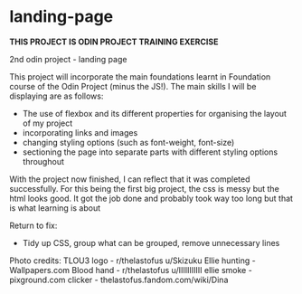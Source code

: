 # landing-page

**THIS PROJECT IS ODIN PROJECT TRAINING
EXERCISE**

2nd odin project - landing page

This project will incorporate the main foundations
learnt in Foundation course of the Odin Project
(minus the JS!). The main skills I will be
displaying are as follows:

- The use of flexbox and its different properties
 for organising the layout of my project
- incorporating links and images
- changing styling options (such as font-weight,
 font-size)
- sectioning the page into separate parts
with different styling options throughout

With the project now finished, I can reflect
that it was completed successfully. For this
being the first big project, the css is messy
but the html looks good. It got the job done
and probably took way too long but that is 
what learning is about

Return to fix:
- Tidy up CSS, group what can be grouped,
remove unnecessary lines

Photo credits:
TLOU3 logo - r/thelastofus u/Skizuku
Ellie hunting - Wallpapers.com
Blood hand - r/thelastofus u/IIIIIIIIIII
ellie smoke - pixground.com
clicker - thelastofus.fandom.com/wiki/Dina
